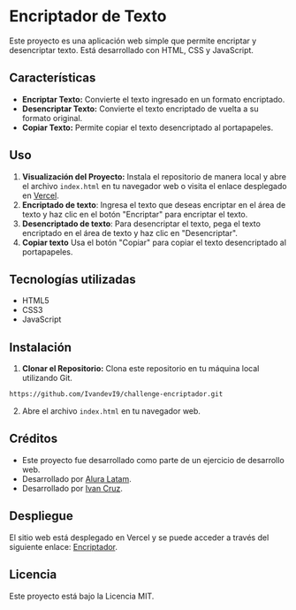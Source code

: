 # Encriptador de Texto

Este proyecto es una aplicación web simple que permite encriptar y desencriptar texto. Está desarrollado con HTML, CSS y JavaScript.

## Características

- **Encriptar Texto:** Convierte el texto ingresado en un formato encriptado.
- **Desencriptar Texto:** Convierte el texto encriptado de vuelta a su formato original.
- **Copiar Texto:** Permite copiar el texto desencriptado al portapapeles.

## Uso

1. **Visualización del Proyecto:** Instala el repositorio de manera local y abre el archivo `index.html` en tu navegador web o visita el enlace desplegado en [Vercel](https://encriptador-nine-eta.vercel.app/).
3. **Encriptado de texto**: Ingresa el texto que deseas encriptar en el área de texto y haz clic en el botón "Encriptar" para encriptar el texto.
4. **Desencriptado de texto**: Para desencriptar el texto, pega el texto encriptado en el área de texto y haz clic en "Desencriptar".
5. **Copiar texto** Usa el botón "Copiar" para copiar el texto desencriptado al portapapeles.


## Tecnologías utilizadas

- HTML5
- CSS3
- JavaScript

## Instalación

1. **Clonar el Repositorio:** Clona este repositorio en tu máquina local utilizando Git.
```bash
https://github.com/IvandevI9/challenge-encriptador.git
```
2. Abre el archivo `index.html` en tu navegador web.

## Créditos

- Este proyecto fue desarrollado como parte de un ejercicio de desarrollo web.
- Desarrollado por [Alura Latam](https://www.linkedin.com/company/alura-latam/).
- Desarrollado por [Ivan Cruz](https://www.linkedin.com/in/ivan-cruz-1906mx/).

## Despliegue

El sitio web está desplegado en Vercel y se puede acceder a través del siguiente enlace: [Encriptador](https://encriptador-nine-eta.vercel.app/).


## Licencia
Este proyecto está bajo la Licencia MIT.
